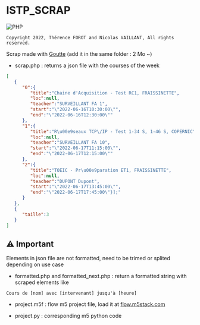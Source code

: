 # ISTP_SCRAP

![PHP](https://img.shields.io/badge/php-%23777BB4.svg?style=for-the-badge&logo=php&logoColor=white)

```
Copyright 2022, Thérence FOROT and Nicolas VAILLANT, All rights reserved.
```

Scrap made with [Goutte](https://github.com/FriendsOfPHP/Goutte) (add it in the same folder : 2 Mo ~)

- scrap.php : returns a json file with the courses of the week

```json
[
   {
      "0":{
         "title":"Chaine d'Acquisition - Test RC1, FRAISSINETTE",
         "loc":null,
         "teacher":"SURVEILLANT FA 1",
         "start":"\"2022-06-16T10:30:00\"",
         "end":"\"2022-06-16T12:30:00\""
      },
      "1":{
         "title":"R\u00e9seaux TCP\/IP - Test 1-34 S, 1-46 S, COPERNIC",
         "loc":null,
         "teacher":"SURVEILLANT FA 10",
         "start":"\"2022-06-17T11:15:00\"",
         "end":"\"2022-06-17T12:15:00\""
      },
      "2":{
         "title":"TOEIC - Pr\u00e9paration ET1, FRAISSINETTE",
         "loc":null,
         "teacher":"DUPONT Dupont",
         "start":"\"2022-06-17T13:45:00\"",
         "end":"\"2022-06-17T17:45:00\"}];"
      }
   },
   {
      "taille":3
   }
]
```

## ⚠️ Important

Elements in json file are not formatted, need to be trimed or splited depending on use case


- formatted.php and formatted_next.php : return a formatted string with scraped elements like 

```
Cours de [nom] avec [intervenant] jusqu'à [heure]
```

- project.m5f : flow m5 project file, load it at [flow.m5stack.com](https://flow.m5stack.com/)

- project.py : corresponding m5 python code

